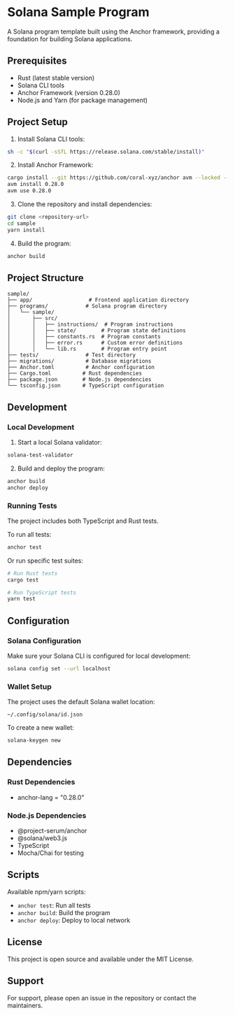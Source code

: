 # Solana Sample Program

A Solana program template built using the Anchor framework, providing a foundation for building Solana applications.

## Prerequisites

- Rust (latest stable version)
- Solana CLI tools
- Anchor Framework (version 0.28.0)
- Node.js and Yarn (for package management)

## Project Setup

1. Install Solana CLI tools:

```bash
sh -c "$(curl -sSfL https://release.solana.com/stable/install)"
```

2. Install Anchor Framework:

```bash
cargo install --git https://github.com/coral-xyz/anchor avm --locked --force
avm install 0.28.0
avm use 0.28.0
```

3. Clone the repository and install dependencies:

```bash
git clone <repository-url>
cd sample
yarn install
```

4. Build the program:

```bash
anchor build
```

## Project Structure

```
sample/
├── app/                  # Frontend application directory
├── programs/            # Solana program directory
│   └── sample/
│       ├── src/
│       │   ├── instructions/  # Program instructions
│       │   ├── state/        # Program state definitions
│       │   ├── constants.rs  # Program constants
│       │   ├── error.rs      # Custom error definitions
│       │   └── lib.rs        # Program entry point
├── tests/               # Test directory
├── migrations/          # Database migrations
├── Anchor.toml          # Anchor configuration
├── Cargo.toml          # Rust dependencies
├── package.json        # Node.js dependencies
└── tsconfig.json       # TypeScript configuration
```

## Development

### Local Development

1. Start a local Solana validator:

```bash
solana-test-validator
```

2. Build and deploy the program:

```bash
anchor build
anchor deploy
```

### Running Tests

The project includes both TypeScript and Rust tests.

To run all tests:

```bash
anchor test
```

Or run specific test suites:

```bash
# Run Rust tests
cargo test

# Run TypeScript tests
yarn test
```

## Configuration

### Solana Configuration

Make sure your Solana CLI is configured for local development:

```bash
solana config set --url localhost
```

### Wallet Setup

The project uses the default Solana wallet location:

```
~/.config/solana/id.json
```

To create a new wallet:

```bash
solana-keygen new
```

## Dependencies

### Rust Dependencies

- anchor-lang = "0.28.0"

### Node.js Dependencies

- @project-serum/anchor
- @solana/web3.js
- TypeScript
- Mocha/Chai for testing

## Scripts

Available npm/yarn scripts:

- `anchor test`: Run all tests
- `anchor build`: Build the program
- `anchor deploy`: Deploy to local network

## License

This project is open source and available under the MIT License.

## Support

For support, please open an issue in the repository or contact the maintainers.
